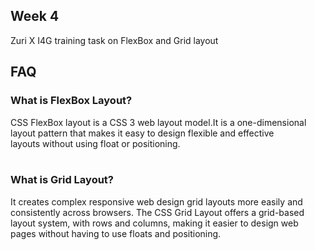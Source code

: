 ## Week 4
Zuri X I4G training task on FlexBox and Grid layout

## FAQ <br>
### What is FlexBox Layout? <br>
CSS FlexBox layout is a CSS 3 web layout model.It is a one-dimensional layout pattern that makes it easy to design flexible and effective <br>
layouts without using float or positioning. <br> <br>
### What is Grid Layout? <br>
It creates complex responsive web design grid layouts more easily and consistently across browsers.
The CSS Grid Layout offers a grid-based layout system, with rows and columns, making it easier to design web pages without having to use floats and positioning.
